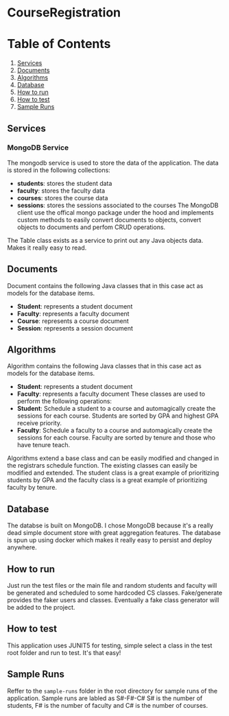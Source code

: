 # CourseRegistration

# Table of Contents
1. [Services](#services)
2. [Documents](#documents)
3. [Algorithms](#algorithms)
4. [Database](#database)
5. [How to run](#how-to-run)
6. [How to test](#how-to-test)
7. [Sample Runs](#sample-runs)


## Services
### MongoDB Service
The mongodb service is used to store the data of the application. The data is stored in the following collections:
- **students**: stores the student data
- **faculty**: stores the faculty data
- **courses**: stores the course data
- **sessions**: stores the sessions associated to the courses
The MongoDB client use the offical mongo package under the hood and implements custom methods to easily convert documents to objects, convert objects to documents and perfom CRUD operations.

The Table class exists as a service to print out any Java objects data. Makes it really easy to read.

## Documents
Document contains the following Java classes that in this case act as models for the database items.
- **Student**: represents a student document
- **Faculty**: represents a faculty document
- **Course**: represents a course document
- **Session**: represents a session document

## Algorithms
Algorithm contains the following Java classes that in this case act as models for the database items.
- **Student**: represents a student document
- **Faculty**: represents a faculty document
These classes are used to perform the following operations:
- **Student**: Schedule a student to a course and automagically create the sessions for each course. Students are sorted by GPA and highest GPA receive priority.
- **Faculty**: Schedule a faculty to a course and automagically create the sessions for each course. Faculty are sorted by tenure and those who have tenure teach.

Algorithms extend a base class and can be easily modified and changed in the registrars schedule function. The existing classes
can easily be modified and extended. The student class is a great example of prioritizing students by GPA and the faculty class is a great example of prioritizing faculty by tenure.

## Database
The databse is built on MongoDB. I chose MongoDB because it's a really dead simple document store with great aggregation features. The database is spun up using docker which makes it really easy to persist and deploy anywhere.

## How to run
Just run the test files or the main file and random students and faculty will be generated and scheduled to some hardcoded CS classes.
Fake/generate provides the faker users and classes. Eventually a fake class generator will be added to the project.

## How to test
This application uses JUNIT5 for testing, simple select a class in the test root folder and run to test. It's that easy!

## Sample Runs
Reffer to the `sample-runs` folder in the root directory for sample runs of the application.
Sample runs are labled as S#-F#-C# S# is the number of students, F# is the number of faculty and C# is the number of courses.